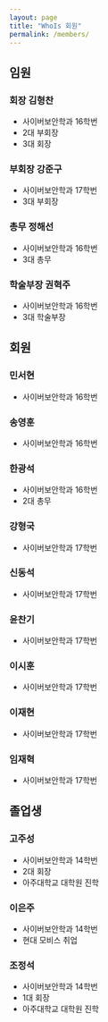 ```yaml
---
layout: page
title: "WhoIs 회원"
permalink: /members/
---
```


## 임원

### 회장 김형찬
* 사이버보안학과 16학번
* 2대 부회장
* 3대 회장

### 부회장 강준구
* 사이버보안학과 17학번
* 3대 부회장

### 총무 정해선
* 사이버보안학과 16학번
* 3대 총무

### 학술부장 권혁주
* 사이버보안학과 16학번
* 3대 학술부장

## 회원

### 민서현
* 사이버보안학과 16학번

### 송영훈
* 사이버보안학과 16학번

### 한광석
* 사이버보안학과 16학번
* 2대 총무

### 강형국
* 사이버보안학과 17학번

### 신동석
* 사이버보안학과 17학번

### 윤찬기
* 사이버보안학과 17학번

### 이시훈
* 사이버보안학과 17학번

### 이재현
* 사이버보안학과 17학번

### 임재혁
* 사이버보안학과 17학번

## 졸업생

### 고주성
* 사이버보안학과 14학번
* 2대 회장
* 아주대학교 대학원 진학

### 이은주
* 사이버보안학과 14학번
* 현대 모비스 취업

### 조정석
* 사이버보안학과 14학번
* 1대 회장
* 아주대학교 대학원 진학